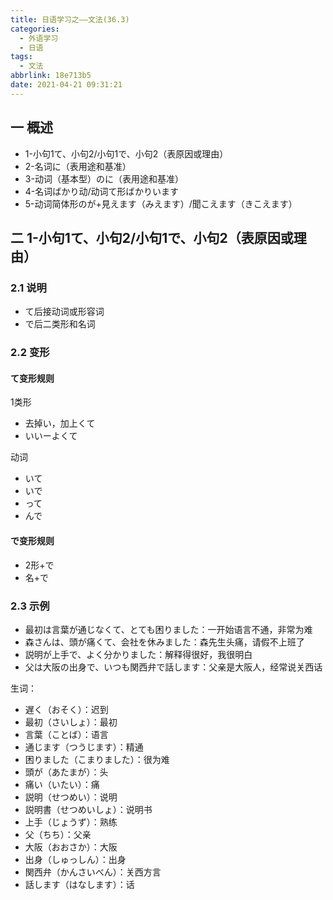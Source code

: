 ```yaml
---
title: 日语学习之——文法(36.3)
categories:
  - 外语学习
  - 日语
tags:
  - 文法
abbrlink: 18e713b5
date: 2021-04-21 09:31:21
---
```

## 一 概述

* 1-小句1て、小句2/小句1で、小句2（表原因或理由）
* 2-名词に（表用途和基准）
* 3-动词（基本型）のに（表用途和基准）
* 4-名词ばかり动/动词て形ばかりいます
* 5-动词简体形のが+見えます（みえます）/聞こえます（きこえます）

<!--more-->

## 二 1-小句1て、小句2/小句1で、小句2（表原因或理由）

### 2.1 说明

* て后接动词或形容词
* で后二类形和名词

### 2.2 变形

#### て变形规则

1类形

* 去掉い，加上くて
* いいーよくて

动词

* いて
* いで
* って
* んで

#### で变形规则

* 2形+で
* 名+で

### 2.3 示例

* 最初は言葉が通じなくて、とても困りました：一开始语言不通，非常为难
* 森さんは、頭が痛くて、会社を休みました：森先生头痛，请假不上班了
* 説明が上手で、よく分かりました：解释得很好，我很明白
* 父は大阪の出身で、いつも関西弁で話します：父亲是大阪人，经常说关西话

生词：

* 遅く（おそく）：迟到
* 最初（さいしょ）：最初
* 言葉（ことば）：语言
* 通じます（つうじます）：精通
* 困りました（こまりました）：很为难
* 頭が（あたまが）：头
* 痛い（いたい）：痛
* 説明（せつめい）：说明
* 説明書（せつめいしょ）：说明书
* 上手（じょうず）：熟练
* 父（ちち）：父亲
* 大阪（おおさか）：大阪
* 出身（しゅっしん）：出身
* 関西弁（かんさいべん）：关西方言
* 話します（はなします）：话